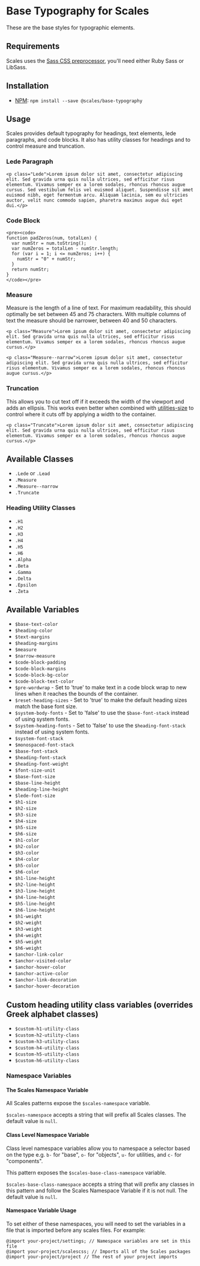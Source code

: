 # Base Typography for Scales

These are the base styles for typographic elements.

## Requirements

Scales uses the [Sass CSS preprocessor](http://sass-lang.com/), you'll need either Ruby Sass or LibSass.

## Installation

* [NPM](http://npmjs.com): `npm install --save @scales/base-typography`

## Usage

Scales provides default typography for headings, text elements, lede paragraphs, and code blocks. It also has utility classes for headings and to control measure and truncation.

### Lede Paragraph
```
<p class="Lede">Lorem ipsum dolor sit amet, consectetur adipiscing elit. Sed gravida urna quis nulla ultrices, sed efficitur risus elementum. Vivamus semper ex a lorem sodales, rhoncus rhoncus augue cursus. Sed vestibulum felis vel euismod aliquet. Suspendisse sit amet euismod nibh, eget fermentum arcu. Aliquam lacinia, sem eu ultricies auctor, velit nunc commodo sapien, pharetra maximus augue dui eget dui.</p>
```

### Code Block
```
<pre><code>
function padZeros(num, totalLen) {
  var numStr = num.toString();
  var numZeros = totalLen - numStr.length;
  for (var i = 1; i <= numZeros; i++) {
    numStr = "0" + numStr;
  }
  return numStr;
}
</code></pre>
```

### Measure
Measure is the length of a line of text. For maximum readability, this should optimally be set between 45 and 75 characters. With multiple columns of text the measure should be narrower, between 40 and 50 characters.

```
<p class="Measure">Lorem ipsum dolor sit amet, consectetur adipiscing elit. Sed gravida urna quis nulla ultrices, sed efficitur risus elementum. Vivamus semper ex a lorem sodales, rhoncus rhoncus augue cursus.</p>

<p class="Measure--narrow">Lorem ipsum dolor sit amet, consectetur adipiscing elit. Sed gravida urna quis nulla ultrices, sed efficitur risus elementum. Vivamus semper ex a lorem sodales, rhoncus rhoncus augue cursus.</p>
```

### Truncation
This allows you to cut text off if it exceeds the width of the viewport and adds an ellipsis. This works even better when combined with [utilities-size](https://github.com/ScalesCSS/scalescss/tree/master/packages/utilities-size) to control where it cuts off by applying a width to the container.

```
<p class="Truncate">Lorem ipsum dolor sit amet, consectetur adipiscing elit. Sed gravida urna quis nulla ultrices, sed efficitur risus elementum. Vivamus semper ex a lorem sodales, rhoncus rhoncus augue cursus.</p>
```

## Available Classes

* `.Lede` or `.Lead`
* `.Measure`
* `.Measure--narrow`
* `.Truncate`

### Heading Utility Classes

* `.H1`
* `.H2`
* `.H3`
* `.H4`
* `.H5`
* `.H6`
* `.Alpha`
* `.Beta`
* `.Gamma`
* `.Delta`
* `.Epsilon`
* `.Zeta`

## Available Variables

* `$base-text-color`
* `$heading-color`
* `$text-margins`
* `$heading-margins`
* `$measure`
* `$narrow-measure`
* `$code-block-padding`
* `$code-block-margins`
* `$code-block-bg-color`
* `$code-block-text-color`
* `$pre-wordwrap` - Set to 'true' to make text in a code block wrap to new lines when it reaches the bounds of the container.
* `$reset-heading-sizes` - Set to 'true' to make the default heading sizes match the base font size.
* `$system-body-fonts` - Set to 'false' to use the `$base-font-stack` instead of using system fonts.
* `$system-heading-fonts` - Set to 'false' to use the `$heading-font-stack` instead of using system fonts.
* `$system-font-stack`
* `$monospaced-font-stack`
* `$base-font-stack`
* `$heading-font-stack`
* `$heading-font-weight`
* `$font-size-unit`
* `$base-font-size`
* `$base-line-height`
* `$heading-line-height`
* `$lede-font-size`
* `$h1-size`
* `$h2-size`
* `$h3-size`
* `$h4-size`
* `$h5-size`
* `$h6-size`
* `$h1-color`
* `$h2-color`
* `$h3-color`
* `$h4-color`
* `$h5-color`
* `$h6-color`
* `$h1-line-height`
* `$h2-line-height`
* `$h3-line-height`
* `$h4-line-height`
* `$h5-line-height`
* `$h6-line-height`
* `$h1-weight`
* `$h2-weight`
* `$h3-weight`
* `$h4-weight`
* `$h5-weight`
* `$h6-weight`
* `$anchor-link-color`
* `$anchor-visited-color`
* `$anchor-hover-color`
* `$anchor-active-color`
* `$anchor-link-decoration`
* `$anchor-hover-decoration`

## Custom heading utility class variables (overrides Greek alphabet classes)
* `$custom-h1-utility-class`
* `$custom-h2-utility-class`
* `$custom-h3-utility-class`
* `$custom-h4-utility-class`
* `$custom-h5-utility-class`
* `$custom-h6-utility-class`

### Namespace Variables

#### The Scales Namespace Variable

All Scales patterns expose the `$scales-namespace` variable.

`$scales-namespace` accepts a string that will prefix all Scales classes. The default value is `null`.

#### Class Level Namespace Variable

Class level namespace variables allow you to namespace a selector based on the type e.g. `b-` for "base", `o-` for "objects", `u-` for utilities, and `c-` for "components".

This pattern exposes the `$scales-base-class-namespace` variable.

`$scales-base-class-namespace` accepts a string that will prefix any classes in this pattern and follow the Scales Namespace Variable if it is not null. The default value is `null`.

#### Namespace Variable Usage

To set either of these namespaces, you will need to set the variables in a file that is imported before any scales files. For example:

```
@import your-project/settings; // Namespace variables are set in this file
@import your-project/scalescss; // Imports all of the Scales packages
@import your-project/project // The rest of your project imports
```

